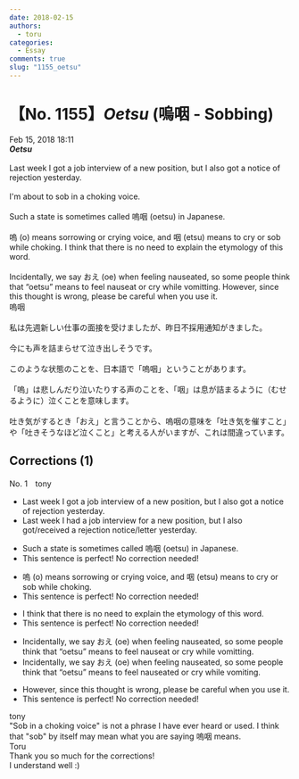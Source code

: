 ```yaml
---
date: 2018-02-15
authors:
  - toru
categories:
  - Essay
comments: true
slug: "1155_oetsu"
---
```


# 【No. 1155】<strong><em>Oetsu</em></strong> (嗚咽 - Sobbing)
<div class="date">Feb 15, 2018 18:11</div>
<div id="post"><div id="body_show_ori">
<strong><em>Oetsu</em></strong><br/><br/>Last week I got a job interview of a new position, but I also got a notice of rejection yesterday.<br/><br/>I'm about to sob in a choking voice.<br/><br/>Such a state is sometimes called 嗚咽 (oetsu) in Japanese.<br/><br/>嗚 (o) means sorrowing or crying voice, and 咽 (etsu) means to cry or sob while choking. I think that there is no need to explain the etymology of this word.<br/><br/>Incidentally, we say おえ (oe) when feeling nauseated, so some people think that “oetsu” means to feel nauseat or cry while vomitting. However, since this thought is wrong, please be careful when you use it.
</div></div>

<!-- more -->

<div id="post_ja"><div id="body_show_mo">
嗚咽<br/><br/>私は先週新しい仕事の面接を受けましたが、昨日不採用通知がきました。<br/><br/>今にも声を詰まらせて泣き出しそうです。<br/><br/>このような状態のことを、日本語で「嗚咽」ということがあります。<br/><br/>「嗚」は悲しんだり泣いたりする声のことを、「咽」は息が詰まるように（むせるように）泣くことを意味します。<br/><br/>吐き気がするとき「おえ」と言うことから、嗚咽の意味を「吐き気を催すこと」や「吐きそうなほど泣くこと」と考える人がいますが、これは間違っています。
</div></div>

## Corrections (1)
<div id="block"><div class="first_name"> No. 1　<span class="just_name">tony</span></div><div id="block2">
<ul class="correction_field">
<li class="incorrect">Last week I got a job interview of a new position, but I also got a notice of rejection yesterday.</li>
<li class="corrected correct">
Last week I <span class="f_red">had</span> a job interview <span class="f_red">for</span> a new position, but I <span class="f_red"><span class="sline">also</span></span> got/received a rejection notice/letter yesterday.
</li>
</ul>
<ul class="correction_field">
<li class="incorrect">Such a state is sometimes called 嗚咽 (oetsu) in Japanese.</li>
<li class="corrected perfect">This sentence is perfect! No correction needed!</li>
</ul>
<ul class="correction_field">
<li class="incorrect">嗚 (o) means sorrowing or crying voice, and 咽 (etsu) means to cry or sob while choking.</li>
<li class="corrected perfect">This sentence is perfect! No correction needed!</li>
</ul>
<ul class="correction_field">
<li class="incorrect">I think that there is no need to explain the etymology of this word.</li>
<li class="corrected perfect">This sentence is perfect! No correction needed!</li>
</ul>
<ul class="correction_field">
<li class="incorrect">Incidentally, we say おえ (oe) when feeling nauseated, so some people think that “oetsu” means to feel nauseat or cry while vomitting.</li>
<li class="corrected correct">
Incidentally, we say おえ (oe) when feeling nauseated, so some people think that “oetsu” means to feel nauseat<span class="f_red">ed</span> or cry while vomi<span class="f_red">t</span>ing.
</li>
</ul>
<ul class="correction_field">
<li class="incorrect">However, since this thought is wrong, please be careful when you use it.</li>
<li class="corrected perfect">This sentence is perfect! No correction needed!</li>
</ul>
</div><div class="name"><span class="just_name">tony</span><br>
"Sob in a choking voice" is not a phrase I have ever heard or used. I think that "sob" by itself may mean what you are saying 嗚咽 means.
</div>
<div class="name"><span class="just_name">Toru</span><br>
Thank you so much for the corrections!<br/>I understand well :)
</div>
</div>
